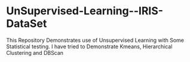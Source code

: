 # UnSupervised-Learning--IRIS-DataSet
This Repository Demonstrates use of Unsupervised Learning with Some Statistical testing. I have tried to Demonstrate Kmeans, Hierarchical Clustering and DBScan
